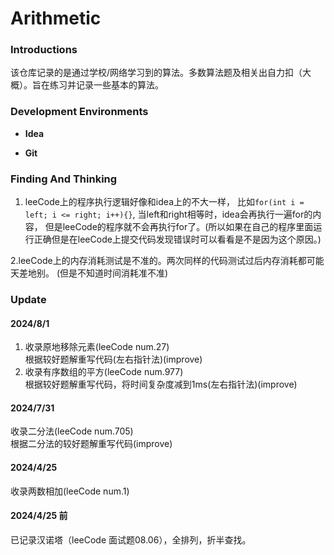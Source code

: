 # Arithmetic

### Introductions

该仓库记录的是通过学校/网络学习到的算法。多数算法题及相关出自力扣（大概）。旨在练习并记录一些基本的算法。

### Development Environments

- **Idea**

- **Git**

### Finding And Thinking

1. leeCode上的程序执行逻辑好像和idea上的不大一样，
比如`for(int i = left; i <= right; i++){}`,
当left和right相等时，idea会再执行一遍for的内容，
但是leeCode的程序就不会再执行for了。(所以如果在自己的程序里面运行正确但是在leeCode上提交代码发现错误时可以看看是不是因为这个原因。)

2.leeCode上的内存消耗测试是不准的。两次同样的代码测试过后内存消耗都可能天差地别。
(但是不知道时间消耗准不准)
### Update

#### 2024/8/1

1. 收录原地移除元素(leeCode num.27)<br>
根据较好题解重写代码(左右指针法)(improve)<br>
2. 收录有序数组的平方(leeCode num.977)<br>
根据较好题解重写代码，将时间复杂度减到1ms(左右指针法)(improve)


#### 2024/7/31

收录二分法(leeCode num.705)<br>
根据二分法的较好题解重写代码(improve)

#### 2024/4/25

收录两数相加(leeCode num.1)

#### 2024/4/25 前

已记录汉诺塔（leeCode 面试题08.06），全排列，折半查找。
